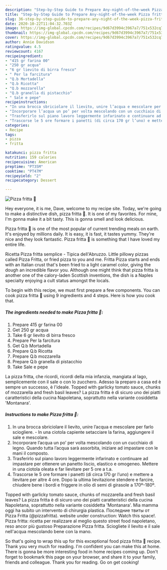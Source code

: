 ```yaml
---
description: "Step-by-Step Guide to Prepare Any-night-of-the-week Pizza fritta 🤤"
title: "Step-by-Step Guide to Prepare Any-night-of-the-week Pizza fritta 🤤"
slug: 36-step-by-step-guide-to-prepare-any-night-of-the-week-pizza-fritta
date: 2020-10-22T11:04:32.703Z
image: https://img-global.cpcdn.com/recipes/9d67d3994c3967a7/751x532cq70/pizza-fritta-🤤-recipe-main-photo.jpg
thumbnail: https://img-global.cpcdn.com/recipes/9d67d3994c3967a7/751x532cq70/pizza-fritta-🤤-recipe-main-photo.jpg
cover: https://img-global.cpcdn.com/recipes/9d67d3994c3967a7/751x532cq70/pizza-fritta-🤤-recipe-main-photo.jpg
author: Annie Davidson
ratingvalue: 4.5
reviewcount: 4167
recipeingredient:
- "415 gr farina 00"
- "250 gr acqua"
- "6 gr lievito di birra fresco"
- " Per la farcitura"
- "Q.b Mortadella"
- "Q.b Ricotta"
- "Q.b mozzarella"
- "Q.b granella di pistacchio"
- " Sale e pepe"
recipeinstructions:
- "In una brocca sbriciolare il lievito, unire l’acqua e mescolare per farlo sciogliere. In una ciotola capiente setacciare la farina, aggiungere il sale e mescolare."
- "Incorporare l’acqua un po’ per volta mescolando con un cucchiaio di legno. Quando tutta l’acqua sarà assorbita, iniziare ad impastare con le mani il composto."
- "Trasferirlo sul piano lavoro leggermente infarinato e continuare ad impastare per ottenere un panetto liscio, elastico e omogeneo. Mettere in una ciotola oleata e far lievitare per 5 ore a t.a."
- "Trascorse le 5 ore formare i panetti (di circa 170 gr l’uno) e mettere a lievitare per altre 4 ore. Dopo la ultima lievitazione stendere e farcire, chiudere bene i bordi e friggere in olio di semi di girasole a 170º-180º."
categories:
- Recipe
tags:
- pizza
- fritta

katakunci: pizza fritta 
nutrition: 159 calories
recipecuisine: American
preptime: "PT35M"
cooktime: "PT47M"
recipeyield: "2"
recipecategory: Dessert

---
```



![Pizza fritta 🤤](https://img-global.cpcdn.com/recipes/9d67d3994c3967a7/751x532cq70/pizza-fritta-🤤-recipe-main-photo.jpg)

Hey everyone, it is me, Dave, welcome to my recipe site. Today, we're going to make a distinctive dish, pizza fritta 🤤. It is one of my favorites. For mine, I'm gonna make it a bit tasty. This is gonna smell and look delicious.

Pizza fritta 🤤 is one of the most popular of current trending meals on earth. It's enjoyed by millions daily. It is easy, it is fast, it tastes yummy. They're nice and they look fantastic. Pizza fritta 🤤 is something that I have loved my entire life.

Ricetta Pizza fritta semplice - Tipica dell&#39;Abruzzo. Little pillowy pizzas called Pizza Fritta, or fried pizza to you and me. Fritta Pizza starts and ends with an Italian crust that&#39;s been fried to a light caramel color, giving the dough an incredible flavor you. Although one might think that pizza fritta is another one of the calory-laden Scottish inventions, the dish is a Naples specialty enjoying a cult status amongst the locals.


To begin with this recipe, we must first prepare a few components. You can cook pizza fritta 🤤 using 9 ingredients and 4 steps. Here is how you cook that.

<!--inarticleads1-->

##### The ingredients needed to make Pizza fritta 🤤:

1. Prepare 415 gr farina 00
1. Get 250 gr acqua
1. Take 6 gr lievito di birra fresco
1. Prepare  Per la farcitura
1. Get Q.b Mortadella
1. Prepare Q.b Ricotta
1. Prepare Q.b mozzarella
1. Prepare Q.b granella di pistacchio
1. Take  Sale e pepe


La pizza fritta, che ricordi, ricordi della mia infanzia, mangiata al lago, semplicemente con il sale o con lo zucchero. Adesso la preparo a casa ed è sempre un successo, è l&#39;ideale. Topped with garlicky tomato sauce, chunks of mozzarella and fresh basil leaves? La pizza fritta è di sicuro uno dei piatti caratteristici della cucina Napoletana, soprattutto nella variante cosiddetta &#39;Montanara&#39;. 

<!--inarticleads2-->

##### Instructions to make Pizza fritta 🤤:

1. In una brocca sbriciolare il lievito, unire l’acqua e mescolare per farlo sciogliere. - In una ciotola capiente setacciare la farina, aggiungere il sale e mescolare.
1. Incorporare l’acqua un po’ per volta mescolando con un cucchiaio di legno. Quando tutta l’acqua sarà assorbita, iniziare ad impastare con le mani il composto.
1. Trasferirlo sul piano lavoro leggermente infarinato e continuare ad impastare per ottenere un panetto liscio, elastico e omogeneo. Mettere in una ciotola oleata e far lievitare per 5 ore a t.a.
1. Trascorse le 5 ore formare i panetti (di circa 170 gr l’uno) e mettere a lievitare per altre 4 ore. Dopo la ultima lievitazione stendere e farcire, chiudere bene i bordi e friggere in olio di semi di girasole a 170º-180º.


Topped with garlicky tomato sauce, chunks of mozzarella and fresh basil leaves? La pizza fritta è di sicuro uno dei piatti caratteristici della cucina Napoletana, soprattutto nella variante cosiddetta &#39;Montanara&#39;. Mia mamma oggi ha subito un intervento di chirurgia plastica. Последние твиты от Pizza Fritta (@pizzafritta). website under construction: Watch this space!. Pizza fritta: ricetta per realizzare al meglio questo street food napoletano, reso ancor più gustoso Preparazione Pizza fritta. Sciogliete il lievito e il sale nell&#39;acqua mescolando bene con la mano. 

So that's going to wrap this up for this exceptional food pizza fritta 🤤 recipe. Thank you very much for reading. I'm confident you can make this at home. There is gonna be more interesting food in home recipes coming up. Don't forget to bookmark this page on your browser, and share it to your family, friends and colleague. Thank you for reading. Go on get cooking!
